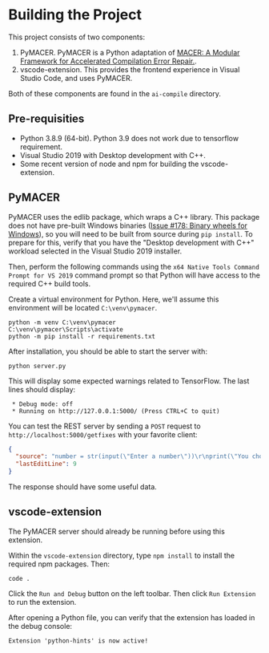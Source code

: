 # Building the Project

This project consists of two components:

1. PyMACER. PyMACER is a Python adaptation of [MACER: A Modular Framework for Accelerated Compilation Error Repair.](https://github.com/purushottamkar/macer).
2. vscode-extension. This provides the frontend experience in Visual Studio Code, and uses PyMACER.

Both of these components are found in the `ai-compile` directory.

## Pre-requisities

- Python 3.8.9 (64-bit). Python 3.9 does not work due to tensorflow requirement.
- Visual Studio 2019 with Desktop development with C++.
- Some recent version of node and npm for building the vscode-extension.

## PyMACER

PyMACER uses the edlib package, which wraps a C++ library. This package does not have pre-built Windows binaries ([Issue #178: Binary wheels for Windows](https://github.com/Martinsos/edlib/issues/178)), so you will need to be built from source during `pip install`. To prepare for this, verify that you have the "Desktop development with C++" workload selected in the Visual Studio 2019 installer.

Then, perform the following commands using the `x64 Native Tools Command Prompt for VS 2019` command prompt so that Python will have access to the required C++ build tools.

Create a virtual environment for Python. Here, we'll assume this environment will be located `C:\venv\pymacer`.

```
python -m venv C:\venv\pymacer
C:\venv\pymacer\Scripts\activate
python -m pip install -r requirements.txt
```

After installation, you should be able to start the server with:

```
python server.py
```

This will display some expected warnings related to TensorFlow. The last lines should display:

```
 * Debug mode: off
 * Running on http://127.0.0.1:5000/ (Press CTRL+C to quit)
```

You can test the REST server by sending a `POST` request to `http://localhost:5000/getfixes` with your favorite client:

```json
{
  "source": "number = str(input(\"Enter a number\"))\r\nprint(\"You chose \" number)",
  "lastEditLine": 9
}
```

The response should have some useful data.

## vscode-extension

The PyMACER server should already be running before using this extension.

Within the `vscode-extension` directory, type `npm install` to install the required npm packages. Then:

```
code .
```

Click the `Run and Debug` button on the left toolbar. Then click `Run Extension` to run the extension.

After opening a Python file, you can verify that the extension has loaded in the debug console:

```
Extension 'python-hints' is now active!
```
